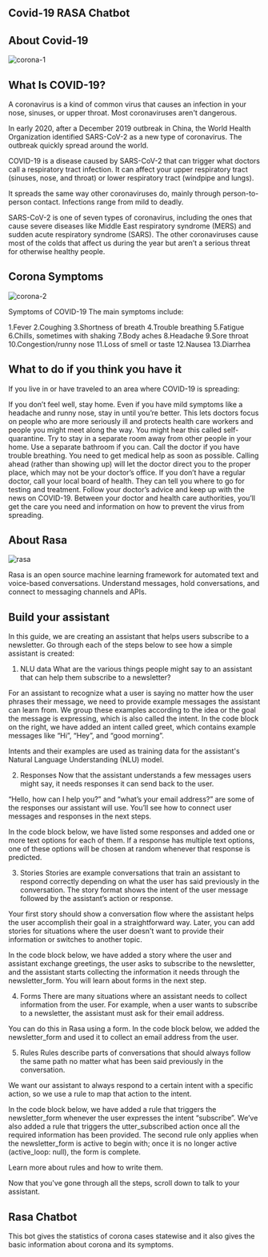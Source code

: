 ## Covid-19 RASA Chatbot

## About Covid-19
![corona-1](https://user-images.githubusercontent.com/60667917/95548547-f4f82100-0a22-11eb-95f6-95785999bd37.jpg)

## What Is COVID-19?
A coronavirus is a kind of common virus that causes an infection in your nose, sinuses, or upper throat. Most coronaviruses aren't dangerous.

In early 2020, after a December 2019 outbreak in China, the World Health Organization identified SARS-CoV-2 as a new type of coronavirus. The outbreak quickly spread around the world.

COVID-19 is a disease caused by SARS-CoV-2 that can trigger what doctors call a respiratory tract infection. It can affect your upper respiratory tract (sinuses, nose, and throat) or lower respiratory tract (windpipe and lungs).

It spreads the same way other coronaviruses do, mainly through person-to-person contact. Infections range from mild to deadly.

SARS-CoV-2 is one of seven types of coronavirus, including the ones that cause severe diseases like Middle East respiratory syndrome (MERS) and sudden acute respiratory syndrome (SARS). The other coronaviruses cause most of the colds that affect us during the year but aren’t a serious threat for otherwise healthy people.

## Corona Symptoms
![corona-2](https://user-images.githubusercontent.com/60667917/95548913-b9118b80-0a23-11eb-91ae-c50d9d256a02.jpg)

Symptoms of COVID-19
The main symptoms include:

1.Fever 
2.Coughing
3.Shortness of breath
4.Trouble breathing
5.Fatigue
6.Chills, sometimes with shaking
7.Body aches
8.Headache
9.Sore throat
10.Congestion/runny nose
11.Loss of smell or taste
12.Nausea
13.Diarrhea

## What to do if you think you have it
If you live in or have traveled to an area where COVID-19 is spreading:

If you don’t feel well, stay home. Even if you have mild symptoms like a headache and runny nose, stay in until you’re better. This lets doctors focus on people who are more seriously ill and protects health care workers and people you might meet along the way. You might hear this called self-quarantine. Try to stay in a separate room away from other people in your home. Use a separate bathroom if you can.
Call the doctor if you have trouble breathing. You need to get medical help as soon as possible. Calling ahead (rather than showing up) will let the doctor direct you to the proper place, which may not be your doctor’s office. If you don’t have a regular doctor, call your local board of health. They can tell you where to go for testing and treatment.
Follow your doctor’s advice and keep up with the news on COVID-19. Between your doctor and health care authorities, you’ll get the care you need and information on how to prevent the virus from spreading.

## About Rasa
![rasa](https://user-images.githubusercontent.com/60667917/95549588-2f62bd80-0a25-11eb-8fae-22abbb2307d2.jpg)

Rasa is an open source machine learning framework for automated text and voice-based conversations. Understand messages, hold conversations, and connect to messaging channels and APIs.

## Build your assistant
In this guide, we are creating an assistant that helps users subscribe to a newsletter. Go through each of the steps below to see how a simple assistant is created:

1. NLU data
What are the various things people might say to an assistant that can help them subscribe to a newsletter?

For an assistant to recognize what a user is saying no matter how the user phrases their message, we need to provide example messages the assistant can learn from. We group these examples according to the idea or the goal the message is expressing, which is also called the intent. In the code block on the right, we have added an intent called greet, which contains example messages like “Hi”, “Hey”, and “good morning”.

Intents and their examples are used as training data for the assistant's Natural Language Understanding (NLU) model.

2. Responses
Now that the assistant understands a few messages users might say, it needs responses it can send back to the user.

“Hello, how can I help you?” and “what’s your email address?” are some of the responses our assistant will use. You’ll see how to connect user messages and responses in the next steps.

In the code block below, we have listed some responses and added one or more text options for each of them. If a response has multiple text options, one of these options will be chosen at random whenever that response is predicted.

3. Stories
Stories are example conversations that train an assistant to respond correctly depending on what the user has said previously in the conversation. The story format shows the intent of the user message followed by the assistant’s action or response.

Your first story should show a conversation flow where the assistant helps the user accomplish their goal in a straightforward way. Later, you can add stories for situations where the user doesn't want to provide their information or switches to another topic.

In the code block below, we have added a story where the user and assistant exchange greetings, the user asks to subscribe to the newsletter, and the assistant starts collecting the information it needs through the newsletter_form. You will learn about forms in the next step.

4. Forms
There are many situations where an assistant needs to collect information from the user. For example, when a user wants to subscribe to a newsletter, the assistant must ask for their email address.

You can do this in Rasa using a form. In the code block below, we added the newsletter_form and used it to collect an email address from the user.

5. Rules
Rules describe parts of conversations that should always follow the same path no matter what has been said previously in the conversation.

We want our assistant to always respond to a certain intent with a specific action, so we use a rule to map that action to the intent.

In the code block below, we have added a rule that triggers the newsletter_form whenever the user expresses the intent “subscribe”. We’ve also added a rule that triggers the utter_subscribed action once all the required information has been provided. The second rule only applies when the newsletter_form is active to begin with; once it is no longer active (active_loop: null), the form is complete.

Learn more about rules and how to write them.

Now that you've gone through all the steps, scroll down to talk to your assistant.

## Rasa Chatbot
This bot gives the statistics of corona cases statewise and it also gives the basic information about corona and its symptoms.
